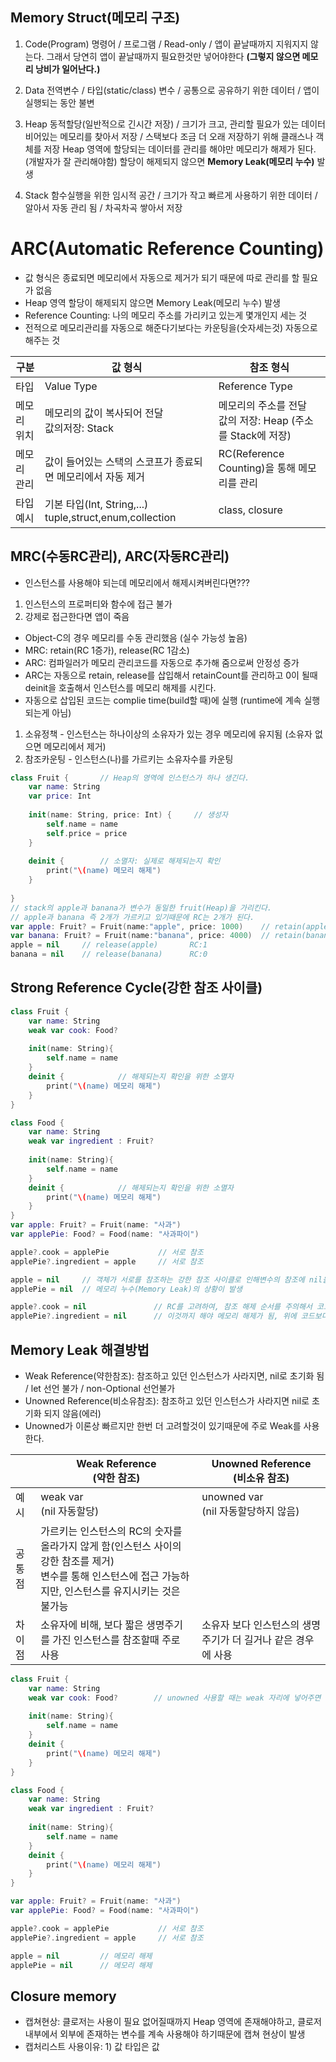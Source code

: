 ## Memory Struct(메모리 구조)
1. Code(Program)
명령어 / 프로그램 / Read-only / 앱이 끝날때까지 지워지지 않는다.
그래서 당연히 앱이 끝날때까지 필요한것만 넣어야한다 **(그렇지 않으면 메모리 낭비가 일어난다.)**

2. Data
전역변수 / 타입(static/class) 변수 / 공통으로 공유하기 위한 데이터 / 앱이 실행되는 동안 불변

3. Heap
동적할당(일반적으로 긴시간 저장) / 크기가 크고, 관리할 필요가 있는 데이터
비어있는 메모리를 찾아서 저장 / 스택보다 조금 더 오래 저장하기 위해 클래스나 객체를 저장
Heap 영역에 할당되는 데이터를 관리를 해야만 메모리가 해제가 된다.(개발자가 잘 관리해야함)
할당이 해제되지 않으면 **Memory Leak(메모리 누수)** 발생

4. Stack
함수실행을 위한 임시적 공간 / 크기가 작고 빠르게 사용하기 위한 데이터 / 알아서 자동 관리 됨 / 차곡차곡 쌓아서 저장



# ARC(Automatic Reference Counting)
- 값 형식은 종료되면 메모리에서 자동으로 제거가 되기 때문에 따로 관리를 할 필요가 없음
- Heap 영역 할당이 해제되지 않으면 Memory Leak(메모리 누수) 발생
- Reference Counting: 나의 메모리 주소를 가리키고 있는게 몇개인지 세는 것
- 전적으로 메모리관리를 자동으로 해준다기보다는 카운팅을(숫자세는것) 자동으로 해주는 것

|구분|값 형식|참조 형식|
|---|-----|-----|
|타입|Value Type|Reference Type|
|메모리 위치|메모리의 값이 복사되어 전달</br>값의저장: Stack|메모리의 주소를 전달</br>  값의 저장: Heap (주소를 Stack에 저장)|
|메모리 관리|값이 들어있는 스택의 스코프가 종료되면 메모리에서 자동 제거|RC(Reference Counting)을 통해 메모리를 관리|
|타입 예시|기본 타입(Int, String,...)</br> tuple,struct,enum,collection|class, closure|

## MRC(수동RC관리), ARC(자동RC관리)
- 인스턴스를 사용해야 되는데 메모리에서 해제시켜버린다면???
1) 인스턴스의 프로퍼티와 함수에 접근 불가
2) 강제로 접근한다면 앱이 죽음
- Object-C의 경우 메모리를 수동 관리했음 (실수 가능성 높음)
- MRC: retain(RC 1증가), release(RC 1감소)
- ARC: 컴파일러가 메모리 관리코드를 자동으로 추가해 줌으로써 안정성 증가
- ARC는 자동으로 retain, release를 삽입해서 retainCount를 관리하고 0이 될때 deinit을 호출해서 인스턴스를 메모리 해제를 시킨다.
- 자동으로 삽입된 코드는 complie time(build할 때)에 실행 (runtime에 계속 실행되는게 아님)
1. 소유정책 - 인스턴스는 하나이상의 소유자가 있는 경우 메모리에 유지됨 (소유자 없으면 메모리에서 제거)
2. 참조카운팅 - 인스턴스(나)를 가르키는 소유자수를 카운팅
```swift
class Fruit {       // Heap의 영역에 인스턴스가 하나 생긴다.
    var name: String
    var price: Int
    
    init(name: String, price: Int) {     // 생성자
        self.name = name
        self.price = price
    }
    
    deinit {        // 소멸자: 실제로 해제되는지 확인
        print("\(name) 메모리 해제")
    }
    
}
// stack의 apple과 banana가 변수가 동일한 fruit(Heap)을 가리킨다.
// apple과 banana 즉 2개가 가르키고 있기때문에 RC는 2개가 된다.
var apple: Fruit? = Fruit(name:"apple", price: 1000)    // retain(apple)    RC:1
var banana: Fruit? = Fruit(name:"banana", price: 4000)  // retain(banana)    RC:2
apple = nil     // release(apple)       RC:1
banana = nil    // release(banana)      RC:0
```


## Strong Reference Cycle(강한 참조 사이클)

```swift
class Fruit {
    var name: String
    weak var cook: Food?
    
    init(name: String){
        self.name = name
    }
    deinit {            // 해제되는지 확인을 위한 소멸자
        print("\(name) 메모리 해제")
    }
}

class Food {
    var name: String
    weak var ingredient : Fruit?
    
    init(name: String){
        self.name = name
    }
    deinit {            // 해제되는지 확인을 위한 소멸자
        print("\(name) 메모리 해제")
    }
}
var apple: Fruit? = Fruit(name: "사과")
var applePie: Food? = Food(name: "사과파이")

apple?.cook = applePie           // 서로 참조
applePie?.ingredient = apple     // 서로 참조

apple = nil     // 객체가 서로를 참조하는 강한 참조 사이클로 인해변수의 참조에 nil을 할당해도 메모리 해제가 되지 않는
applePie = nil  // 메모리 누수(Memory Leak)의 상황이 발생     

apple?.cook = nil               // RC를 고려하여, 참조 해제 순서를 주의해서 코드를 작성
applePie?.ingredient = nil      // 이것까지 해야 메모리 해제가 됨, 위에 코드보다 먼저 적어줘야 한다.

```

## Memory Leak 해결방법
- Weak Reference(약한참조): 참조하고 있던 인스턴스가 사라지면, nil로 초기화 됨 / let 선언 불가 / non-Optional 선언불가
- Unowned Reference(비소유참조): 참조하고 있던 인스턴스가 사라지면 nil로 초기화 되지 않음(에러)
- Unowned가 이론상 빠르지만 한번 더 고려할것이 있기때문에 주로 Weak를 사용한다.

||Weak Reference</br>(약한 참조)|Unowned Reference</br>(비소유 참조)|
|---|-----|-----|
|예시|weak var </br>(nil 자동할당)|unowned var </br>(nil 자동할당하지 않음)|
|공통점|가르키는 인스턴스의 RC의 숫자를 올라가지 않게 함(인스턴스 사이의 강한 참조를 제거)</br>변수를 통해 인스턴스에 접근 가능하지만, 인스턴스를 유지시키는 것은 불가능|
|차이점|소유자에 비해, 보다 짧은 생명주기를 가진 인스턴스를 참조할때 주로 사용</br>|소유자 보다 인스턴스의 생명주기가 더 길거나 같은 경우에 사용|

```swift
class Fruit {
    var name: String
    weak var cook: Food?        // unowned 사용할 때는 weak 자리에 넣어주면 된다.
    
    init(name: String){
        self.name = name
    }
    deinit {
        print("\(name) 메모리 해제")
    }
}

class Food {
    var name: String
    weak var ingredient : Fruit?
    
    init(name: String){
        self.name = name
    }
    deinit {
        print("\(name) 메모리 해제")
    }
}

var apple: Fruit? = Fruit(name: "사과")
var applePie: Food? = Food(name: "사과파이")

apple?.cook = applePie           // 서로 참조
applePie?.ingredient = apple     // 서로 참조

apple = nil         // 메모리 해제 
applePie = nil      // 메모리 해제
```

## Closure memory
- 캡쳐현상: 클로저는 사용이 필요 없어질때까지 Heap 영역에 존재해야하고, 클로저 내부에서 외부에 존재하는 변수를 계속 사용해야 하기때문에 캡쳐 현상이 발생
- 캡처리스트 사용이유: 1) 값 타입은 값
